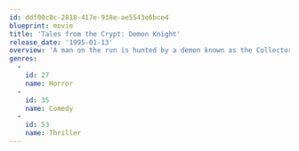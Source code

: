 ```yaml
---
id: ddf00c8c-2818-417e-938e-ae5543e6bce4
blueprint: movie
title: 'Tales from the Crypt: Demon Knight'
release_date: '1995-01-13'
overview: 'A man on the run is hunted by a demon known as the Collector.'
genres:
  -
    id: 27
    name: Horror
  -
    id: 35
    name: Comedy
  -
    id: 53
    name: Thriller
---
```

